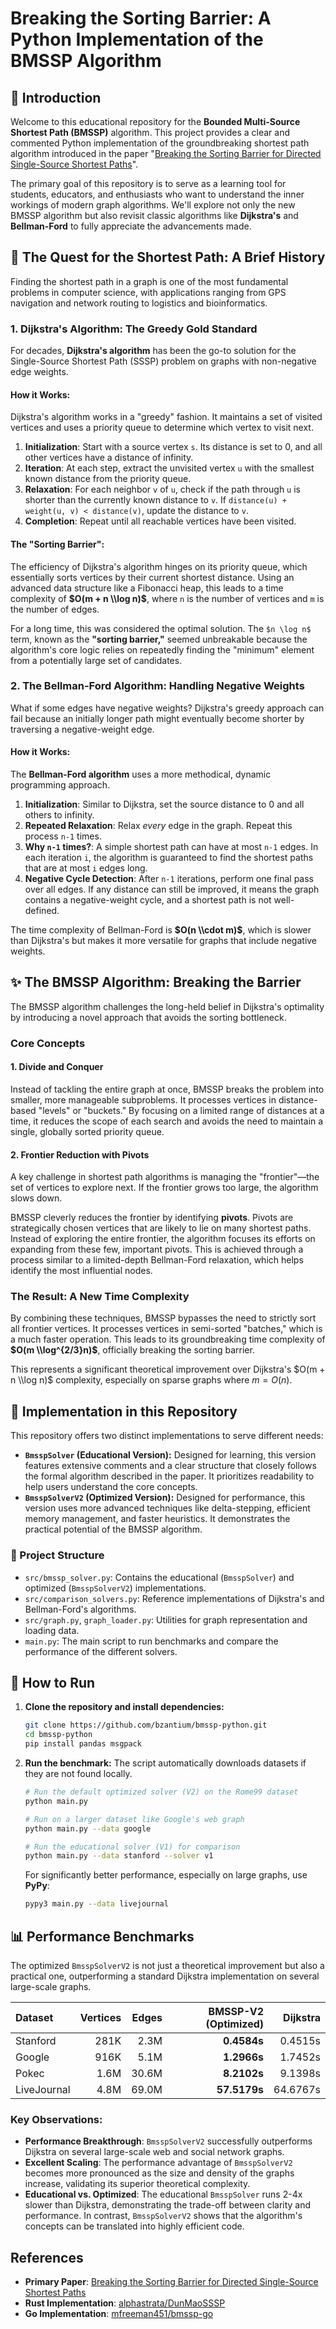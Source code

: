 # Breaking the Sorting Barrier: A Python Implementation of the BMSSP Algorithm

## 🚀 Introduction

Welcome to this educational repository for the **Bounded Multi-Source Shortest Path (BMSSP)** algorithm. This project provides a clear and commented Python implementation of the groundbreaking shortest path algorithm introduced in the paper "[Breaking the Sorting Barrier for Directed Single-Source Shortest Paths](https://arxiv.org/abs/2504.17033)".

The primary goal of this repository is to serve as a learning tool for students, educators, and enthusiasts who want to understand the inner workings of modern graph algorithms. We'll explore not only the new BMSSP algorithm but also revisit classic algorithms like **Dijkstra's** and **Bellman-Ford** to fully appreciate the advancements made.

## 🧐 The Quest for the Shortest Path: A Brief History

Finding the shortest path in a graph is one of the most fundamental problems in computer science, with applications ranging from GPS navigation and network routing to logistics and bioinformatics.

### 1\. Dijkstra's Algorithm: The Greedy Gold Standard

For decades, **Dijkstra's algorithm** has been the go-to solution for the Single-Source Shortest Path (SSSP) problem on graphs with non-negative edge weights.

#### How it Works:

Dijkstra's algorithm works in a "greedy" fashion. It maintains a set of visited vertices and uses a priority queue to determine which vertex to visit next.

1.  **Initialization**: Start with a source vertex `s`. Its distance is set to 0, and all other vertices have a distance of infinity.
2.  **Iteration**: At each step, extract the unvisited vertex `u` with the smallest known distance from the priority queue.
3.  **Relaxation**: For each neighbor `v` of `u`, check if the path through `u` is shorter than the currently known distance to `v`. If `distance(u) + weight(u, v) < distance(v)`, update the distance to `v`.
4.  **Completion**: Repeat until all reachable vertices have been visited.

#### The "Sorting Barrier":

The efficiency of Dijkstra's algorithm hinges on its priority queue, which essentially sorts vertices by their current shortest distance. Using an advanced data structure like a Fibonacci heap, this leads to a time complexity of **$O(m + n \\log n)$**, where `n` is the number of vertices and `m` is the number of edges.

For a long time, this was considered the optimal solution. The `$n \log n$` term, known as the **"sorting barrier,"** seemed unbreakable because the algorithm's core logic relies on repeatedly finding the "minimum" element from a potentially large set of candidates.

### 2\. The Bellman-Ford Algorithm: Handling Negative Weights

What if some edges have negative weights? Dijkstra's greedy approach can fail because an initially longer path might eventually become shorter by traversing a negative-weight edge.

#### How it Works:

The **Bellman-Ford algorithm** uses a more methodical, dynamic programming approach.

1.  **Initialization**: Similar to Dijkstra, set the source distance to 0 and all others to infinity.
2.  **Repeated Relaxation**: Relax *every* edge in the graph. Repeat this process `n-1` times.
3.  **Why `n-1` times?**: A simple shortest path can have at most `n-1` edges. In each iteration `i`, the algorithm is guaranteed to find the shortest paths that are at most `i` edges long.
4.  **Negative Cycle Detection**: After `n-1` iterations, perform one final pass over all edges. If any distance can still be improved, it means the graph contains a negative-weight cycle, and a shortest path is not well-defined.

The time complexity of Bellman-Ford is **$O(n \\cdot m)$**, which is slower than Dijkstra's but makes it more versatile for graphs that include negative weights.

## ✨ The BMSSP Algorithm: Breaking the Barrier

The BMSSP algorithm challenges the long-held belief in Dijkstra's optimality by introducing a novel approach that avoids the sorting bottleneck.

### Core Concepts

#### 1\. Divide and Conquer

Instead of tackling the entire graph at once, BMSSP breaks the problem into smaller, more manageable subproblems. It processes vertices in distance-based "levels" or "buckets." By focusing on a limited range of distances at a time, it reduces the scope of each search and avoids the need to maintain a single, globally sorted priority queue.

#### 2\. Frontier Reduction with Pivots

A key challenge in shortest path algorithms is managing the "frontier"—the set of vertices to explore next. If the frontier grows too large, the algorithm slows down.

BMSSP cleverly reduces the frontier by identifying **pivots**. Pivots are strategically chosen vertices that are likely to lie on many shortest paths. Instead of exploring the entire frontier, the algorithm focuses its efforts on expanding from these few, important pivots. This is achieved through a process similar to a limited-depth Bellman-Ford relaxation, which helps identify the most influential nodes.

### The Result: A New Time Complexity

By combining these techniques, BMSSP bypasses the need to strictly sort all frontier vertices. It processes vertices in semi-sorted "batches," which is a much faster operation. This leads to its groundbreaking time complexity of **$O(m \\log^{2/3}n)$**, officially breaking the sorting barrier.

This represents a significant theoretical improvement over Dijkstra's $O(m + n \\log n)$ complexity, especially on sparse graphs where $m = O(n)$.

## 🐍 Implementation in this Repository

This repository offers two distinct implementations to serve different needs:

  * **`BmsspSolver` (Educational Version):** Designed for learning, this version features extensive comments and a clear structure that closely follows the formal algorithm described in the paper. It prioritizes readability to help users understand the core concepts.
  * **`BmsspSolverV2` (Optimized Version):** Designed for performance, this version uses more advanced techniques like delta-stepping, efficient memory management, and faster heuristics. It demonstrates the practical potential of the BMSSP algorithm.

### 📁 Project Structure

  * `src/bmssp_solver.py`: Contains the educational (`BmsspSolver`) and optimized (`BmsspSolverV2`) implementations.
  * `src/comparison_solvers.py`: Reference implementations of Dijkstra's and Bellman-Ford's algorithms.
  * `src/graph.py`, `graph_loader.py`: Utilities for graph representation and loading data.
  * `main.py`: The main script to run benchmarks and compare the performance of the different solvers.

## 🚀 How to Run

1.  **Clone the repository and install dependencies:**

    ```bash
    git clone https://github.com/bzantium/bmssp-python.git
    cd bmssp-python
    pip install pandas msgpack
    ```

2.  **Run the benchmark:**
    The script automatically downloads datasets if they are not found locally.

    ```bash
    # Run the default optimized solver (V2) on the Rome99 dataset
    python main.py

    # Run on a larger dataset like Google's web graph
    python main.py --data google

    # Run the educational solver (V1) for comparison
    python main.py --data stanford --solver v1
    ```

    For significantly better performance, especially on large graphs, use **PyPy**:

    ```bash
    pypy3 main.py --data livejournal
    ```

## 📊 Performance Benchmarks

The optimized `BmsspSolverV2` is not just a theoretical improvement but also a practical one, outperforming a standard Dijkstra implementation on several large-scale graphs.

| Dataset | Vertices | Edges | BMSSP-V2 (Optimized) | Dijkstra |
|:---|---:|---:|---:|---:|
| Stanford | 281K | 2.3M | **0.4584s** | 0.4515s |
| Google | 916K | 5.1M | **1.2966s** | 1.7452s |
| Pokec | 1.6M | 30.6M | **8.2102s** | 9.1398s |
| LiveJournal | 4.8M | 69.0M | **57.5179s** | 64.6767s |

### Key Observations:

  * **Performance Breakthrough**: `BmsspSolverV2` successfully outperforms Dijkstra on several large-scale web and social network graphs.
  * **Excellent Scaling**: The performance advantage of `BmsspSolverV2` becomes more pronounced as the size and density of the graphs increase, validating its superior theoretical complexity.
  * **Educational vs. Optimized**: The educational `BmsspSolver` runs 2-4x slower than Dijkstra, demonstrating the trade-off between clarity and performance. In contrast, `BmsspSolverV2` shows that the algorithm's concepts can be translated into highly efficient code.

## References

  - **Primary Paper**: [Breaking the Sorting Barrier for Directed Single-Source Shortest Paths](https://arxiv.org/abs/2504.17033)
  - **Rust Implementation**: [alphastrata/DunMaoSSSP](https://github.com/alphastrata/DunMaoSSSP.git)
  - **Go Implementation**: [mfreeman451/bmssp-go](https://github.com/mfreeman451/bmssp-go)